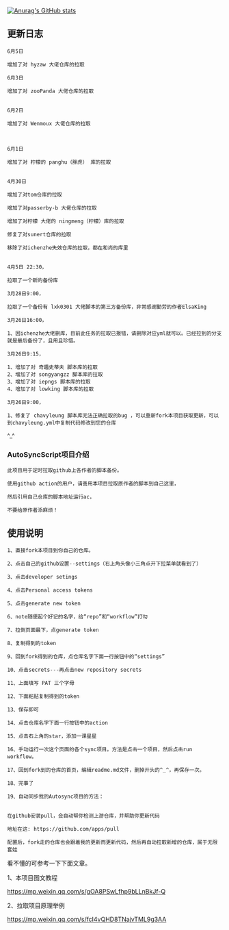        

[![Anurag's GitHub stats](https://github-readme-stats.vercel.app/api?username=sngxpro)](https://github.com/anuraghazra/github-readme-stats)

## 更新日志

```
6月5日

增加了对 hyzaw 大佬仓库的拉取

6月3日

增加了对 zooPanda 大佬仓库的拉取


6月2日

增加了对 Wenmoux 大佬仓库的拉取



6月1日

增加了对 柠檬的 panghu（胖虎） 库的拉取


4月30日

增加了对tom仓库的拉取

增加了对passerby-b 大佬仓库的拉取

增加了对柠檬 大佬的 ningmeng（柠檬）库的拉取

修复了对sunert仓库的拉取

移除了对ichenzhe失效仓库的拉取，都在和尚的库里


4月5日 22:30，

拉取了一个新的备份库

3月28日9:00，

拉取了一个备份有 lxk0301 大佬脚本的第三方备份库，非常感谢勤劳的作者ElsaKing

3月26日16:00，

1、因ichenzhe大佬删库，目前此任务的拉取已报错，请删除对应yml就可以。已经拉到的分支就是最后备份了，且用且珍惜。

3月26日9:15，

1、增加了对 奇趣史蒂夫 脚本库的拉取
2、增加了对 songyangzz 脚本库的拉取
3、增加了对 iepngs 脚本库的拉取
4、增加了对 lowking 脚本库的拉取

3月26日9:00，

1、修复了 chavyleung 脚本库无法正确拉取的bug ，可以重新fork本项目获取更新，可以到chavyleung.yml中复制代码修改到您的仓库

```

^_^

### AutoSyncScript项目介绍
```
此项目用于定时拉取github上各作者的脚本备份。

使用github action的用户，请善用本项目拉取原作者的脚本到自己这里，

然后引用自己仓库的脚本地址运行ac，

不要给原作者添麻烦！
```

## 使用说明
```
1、直接fork本项目到你自己的仓库。

2、点击自己的github设置--settings（右上角头像小三角点开下拉菜单就看到了）

3、点击developer setings

4、点击Personal access tokens

5、点击generate new token

6、note随便起个好记的名字，给“repo”和“workflow”打勾

7、拉倒页面最下，点generate token

8、复制得到的token

9、回到fork得到的仓库，点仓库名字下面一行按钮中的“settings”

10、点击secrets---再点击new repository secrets

11、上面填写 PAT 三个字母

12、下面粘贴复制得到的token

13、保存即可

14、点击仓库名字下面一行按钮中的action

15、点击右上角的star，添加一课星星

16、手动运行一次这个页面的各个sync项目。方法是点击一个项目，然后点击run workflow。

17、回到fork到的仓库的首页，编辑readme.md文件，删掉开头的^_^，再保存一次。

18、完事了

19、自动同步我的Autosync项目的方法：


在github安装pull，会自动帮你检测上游仓库，并帮助你更新代码

地址在这: https://github.com/apps/pull

配置后，fork走的仓库也会跟着我的更新而更新代码，然后再自动拉取新增的仓库，属于无限套娃

```
看不懂的可参考一下下面文章。

1、本项目图文教程

https://mp.weixin.qq.com/s/gOA8PSwLfhp9bLLnBkJf-Q

2、拉取项目原理举例

https://mp.weixin.qq.com/s/fcI4vQHD8TNajvTML9g3AA



